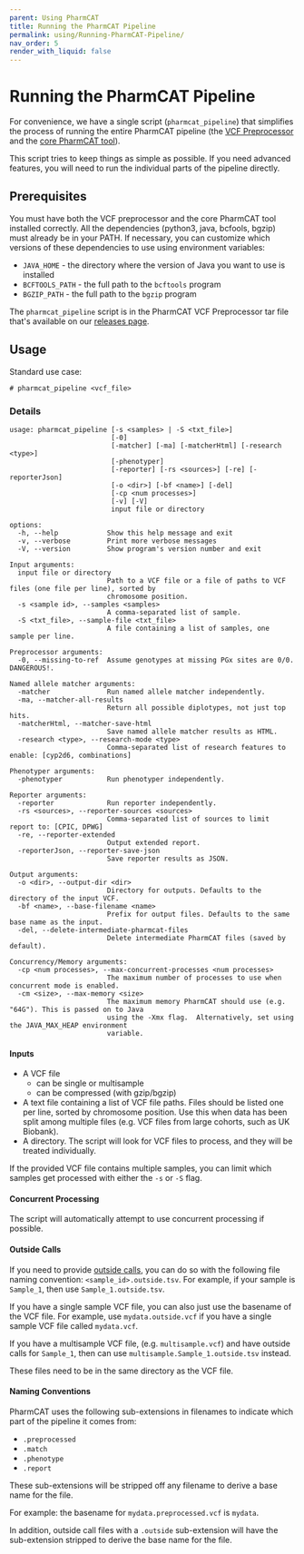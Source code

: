 ```yaml
---
parent: Using PharmCAT
title: Running the PharmCAT Pipeline
permalink: using/Running-PharmCAT-Pipeline/
nav_order: 5
render_with_liquid: false
---
```

# Running the PharmCAT Pipeline

For convenience, we have a single script (`pharmcat_pipeline`) that simplifies the process of running the entire PharmCAT pipeline (the [VCF Preprocessor](/using/VCF-Preprocessor) and the [core PharmCAT tool](/using/Running-PharmCAT)).

This script tries to keep things as simple as possible.  If you need advanced features, you will need to run the individual parts of the pipeline directly.


## Prerequisites

You must have both the VCF preprocessor and the core PharmCAT tool installed correctly.  All the dependencies (python3, java, bcfools, bgzip) must already be in your PATH.  If necessary, you can customize which versions of these dependencies to use using environment variables:

* `JAVA_HOME` - the directory where the version of Java you want to use is installed
* `BCFTOOLS_PATH` - the full path to the `bcftools` program
* `BGZIP_PATH` - the full path to the `bgzip` program

The `pharmcat_pipeline` script is in the PharmCAT VCF Preprocessor tar file that's available on our [releases page](https://github.com/PharmGKB/PharmCAT/releases/).


## Usage

Standard use case:

```console
# pharmcat_pipeline <vcf_file>
```


### Details 

```
usage: pharmcat_pipeline [-s <samples> | -S <txt_file>]
                         [-0]
                         [-matcher] [-ma] [-matcherHtml] [-research <type>]
                         [-phenotyper]
                         [-reporter] [-rs <sources>] [-re] [-reporterJson]
                         [-o <dir>] [-bf <name>] [-del]
                         [-cp <num processes>]
                         [-v] [-V]
                         input file or directory

options:
  -h, --help            Show this help message and exit
  -v, --verbose         Print more verbose messages
  -V, --version         Show program's version number and exit

Input arguments:
  input file or directory
                        Path to a VCF file or a file of paths to VCF files (one file per line), sorted by
                        chromosome position.
  -s <sample id>, --samples <samples>
                        A comma-separated list of sample.
  -S <txt_file>, --sample-file <txt_file>
                        A file containing a list of samples, one sample per line.

Preprocessor arguments:
  -0, --missing-to-ref  Assume genotypes at missing PGx sites are 0/0. DANGEROUS!.

Named allele matcher arguments:
  -matcher              Run named allele matcher independently.
  -ma, --matcher-all-results
                        Return all possible diplotypes, not just top hits.
  -matcherHtml, --matcher-save-html
                        Save named allele matcher results as HTML.
  -research <type>, --research-mode <type>
                        Comma-separated list of research features to enable: [cyp2d6, combinations]

Phenotyper arguments:
  -phenotyper           Run phenotyper independently.

Reporter arguments:
  -reporter             Run reporter independently.
  -rs <sources>, --reporter-sources <sources>
                        Comma-separated list of sources to limit report to: [CPIC, DPWG]
  -re, --reporter-extended
                        Output extended report.
  -reporterJson, --reporter-save-json
                        Save reporter results as JSON.

Output arguments:
  -o <dir>, --output-dir <dir>
                        Directory for outputs. Defaults to the directory of the input VCF.
  -bf <name>, --base-filename <name>
                        Prefix for output files. Defaults to the same base name as the input.
  -del, --delete-intermediate-pharmcat-files
                        Delete intermediate PharmCAT files (saved by default).

Concurrency/Memory arguments:
  -cp <num processes>, --max-concurrent-processes <num processes>
                        The maximum number of processes to use when concurrent mode is enabled.
  -cm <size>, --max-memory <size>
                        The maximum memory PharmCAT should use (e.g. "64G"). This is passed on to Java
                        using the -Xmx flag.  Alternatively, set using the JAVA_MAX_HEAP environment
                        variable.
```

#### Inputs

* A VCF file
    * can be single or multisample
    * can be compressed (with gzip/bgzip)
* A text file containing a list of VCF file paths.  Files should be listed one per line, sorted by chromosome position.  Use this when data has been split among multiple files (e.g. VCF files from large cohorts, such as UK Biobank).
* A directory.  The script will look for VCF files to process, and they will be treated individually.

If the provided VCF file contains multiple samples, you can limit which samples get processed with either the `-s` or `-S` flag.


#### Concurrent Processing

The script will automatically attempt to use concurrent processing if possible.


#### Outside Calls

If you need to provide [outside calls](/using/Outside-Call-Format), you can do so with the following file naming 
convention: `<sample_id>.outside.tsv`.  For example, if your sample is `Sample_1`, then use `Sample_1.outside.tsv`.

If you have a single sample VCF file, you can also just use the basename of the VCF file.  For example, use
`mydata.outside.vcf` if you have a single sample VCF file called `mydata.vcf`.

If you have a multisample VCF file, (e.g. `multisample.vcf`) and have outside calls for `Sample_1`, then can use
`multisample.Sample_1.outside.tsv` instead.

These files need to be in the same directory as the VCF file.


#### Naming Conventions

PharmCAT uses the following sub-extensions in filenames to indicate which part of the pipeline it comes from:

* `.preprocessed` 
* `.match`
* `.phenotype`
* `.report`

These sub-extensions will be stripped off any filename to derive a base name for the file.

For example: the basename for `mydata.preprocessed.vcf` is `mydata`. 

In addition, outside call files with a `.outside` sub-extension will have the sub-extension stripped to derive the base
name for the file.
